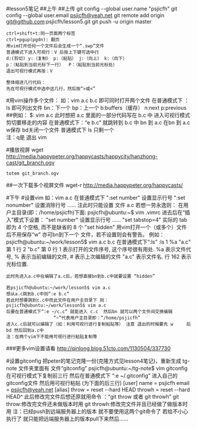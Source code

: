 #lesson5笔记
##上午
##上传
    git config --global user.name "psjicfh"
    git config --global user.email psjicfh@yeah.net
    git remote add origin git@github.com:psjicfh/lesson5.git
    git push -u origin master

    ctrl+shift+t:同一页面两个标签
    ctrl+pgup(pgdn): 翻页
    用vim打开任何一个文件后会生成一个“.swp”文件
    普通模式下进入可视行：V 后按上下键可选中行
    d:(剪切) y:（复制） p:（粘贴） j:（向上） k:（向下）
    p：（粘贴到当前光标下一行）  P：（粘贴到当前光标处）
    退出可视行模式再按：V
    
    整体缩进几行代码：
    先在可视行模式中选中这几行，然后按“>或<”

#用vim操作多个文件：
    如：vim a.c b.c 即可同时打开两个文件
    在普通模式下 ：ls 即可列出文件
    bn：下一个 bp：上一个 b:buffers（缓存） n:next  p:previous
##例如：
    $: vim a.c  此时想把 a.c 里面的一部分代码写在 b.c 中
    进入可视行模式 剪切要移走的内容
    在普通模式下：“e b.c” 就跳转到 b.c 中
    bn 到 a.c  在bn 到 a.c  w保存 bd关闭一个文件
    普通模式下 ls  只剩一个  
    注：q是 退出 vim


#播放视屏
    wget http://media.happypeter.org/happycasts/happycity/hanzhong-cast/git_branch.ogv

    totem git_branch.ogv

##一次下载多个视屏文件
    wget-r http://media.happypeter.org/happycasts/



#下午
#设置vim
    如：vim a.c 在普通模式下
	":set number"         设置显示行号
	":set nonumber"       设置消除行号
    ……
	注此时只能设置 文件 a.c 若想一劳永逸则：
    在用户主目录(即：/home/psjicfh)下面:
	psjicfh@ubuntu:~$ vim .vimrc
	进去后在“插入”模式下设置：
	"set number"         设置显示行号
    ……
    "set tabstop=4"      实际的 tab 即为 4 个空格, 而不是缺省的 8 个
	"set hidden"		 用vim打开一个（或多个）文件后不用保存“w” 亦可bn到下一个						 文件，若不设置则会有警告。
	例如：
	psjicfh@ubuntu:~/work/lesson5$ vim a.c b.c
	在普通模式下“:ls”
		:ls
				  1 %a   "a.c"                          第 1 行
				  2      "b.c"                          第 0 行
					 1 表示打开的文件序号, 这个序号很有用处.
                     %a              表示文件代号, % 表示当前编辑的文件,
                                     # 表示上次编辑的文件
                     "a.c"   表示文件名.
                     行 162          表示光标位置.

	此时先进入a.c中在编辑了a.c后，若想直接bn到b.c中就要设置 “hidden”

	若psjicfh@ubuntu:~/work/lesson5$ vim a.c
    想从a.c跳到b.c中则“:e b.c”
	若此时想要跳到c.c中而此文件在用户主目录下 则：
	psjicfh@ubuntu:~/work/lesson5$ vim a.c
	后要在普通模式下“:e ~/c.c” 就能进入 c.c  然后bn 就可以两个文件间交换编辑
					  “~”代表用户主目录即：“/home/psjicfh”
    进入c.c后就可以编辑了（如：利用可视行进行复制粘贴等） 注意 退出的时候要先 w     后 bd 然后回到a.c中
	注：在两个vim下不能用可视行进行粘贴复制等
    
###更多vim设置请看   http://qinlong.blog.51cto.com/1130504/337730

#设置gitconfig
	把peter的笔记克隆一份(克隆方式见lesson4笔记)，重新生成 tg-note 文件夹里面有		文件“gitconfig”
    psjicfh@ubuntu:~/tg-note$ vim gitconfig
	在可视行模式下复制前三行  然后在普通模式下 “:e ~/.gitconfig” 进入自己的
	gitconfig文件 然后用可视行粘贴 (为下面的后三行)
		[user]
			name = psjicfh
			email = psjicfh@yeah.net
		[alias]
			throw = reset --hard HEAD
			throwh = reset --hard HEAD^	
	此后修改完文件后想还原就用命令 ：“git throw 或者 git throwh”
    git throw:修改完文件还未做版本时用
    git throwh:修改完文件并且已经做了做版本时用
	注：已经push到远端服务器上的版本 就不要使用这两个git命令了
	若给不小心执行了 就只能把远端服务器上的版本pull下来然后……

